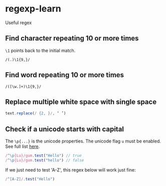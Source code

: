 # regexp-learn
Useful regex


## Find character repeating 10 or more times

`\1` points back to the initial match.
```
/(.)\1{9,}/
```

## Find word repeating 10 or more times

```
/([\w.]+)\1{9,}/
```

## Replace multiple white space with single space

```js
text.replace(/ {2, }/, ‘ ’)
```


## Check if a unicode starts with capital

The `\p{...}` is the unicode properties. The unicode flag `u` must be enabled. See full list [here](https://javascript.info/regexp-unicode).

```js
/^\p{Lu}/gum.test("Hello") // true
/^\p{Lu}/gum.test("hello") // false
```

If we just need to test 'A-Z', this regex below will work just fine:

```js
/^[A-Z]/.test("Hello")
```
